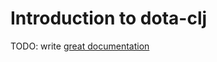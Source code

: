 # Introduction to dota-clj

TODO: write [great documentation](http://jacobian.org/writing/great-documentation/what-to-write/)
